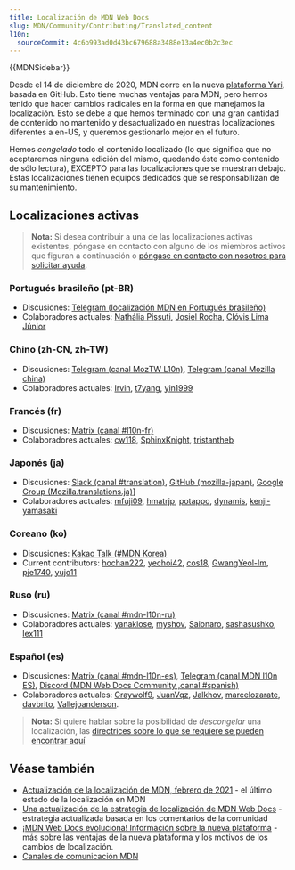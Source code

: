 ```yaml
---
title: Localización de MDN Web Docs
slug: MDN/Community/Contributing/Translated_content
l10n:
  sourceCommit: 4c6b993ad0d43bc679688a3488e13a4ec0b2c3ec
---
```


{{MDNSidebar}}

Desde el 14 de diciembre de 2020, MDN corre en la nueva [plataforma Yari](https://github.com/mdn/yari), basada en GitHub. Esto tiene muchas ventajas para MDN, pero hemos tenido que hacer cambios radicales en la forma en que manejamos la localización. Esto se debe a que hemos terminado con una gran cantidad de contenido no mantenido y desactualizado en nuestras localizaciones diferentes a en-US, y queremos gestionarlo mejor en el futuro.

Hemos _congelado_ todo el contenido localizado (lo que significa que no aceptaremos ninguna edición del mismo, quedando éste como contenido de sólo lectura), EXCEPTO para las localizaciones que se muestran debajo. Estas localizaciones tienen equipos dedicados que se responsabilizan de su mantenimiento.

## Localizaciones activas

> **Nota:** Si desea contribuir a una de las localizaciones activas existentes, póngase en contacto con alguno de los miembros activos que figuran a continuación o [póngase en contacto con nosotros para solicitar ayuda](/es/docs/MDN/Community/Contributing/Getting_started#step_4_ask_for_help).

### Portugués brasileño (pt-BR)

- Discusiones: [Telegram (localización MDN en Portugués brasileño)](https://t.me/mdn_l10n_pt_br)
- Colaboradores actuales: [Nathália Pissuti](https://github.com/nathipg), [Josiel Rocha](https://github.com/josielrocha), [Clóvis Lima Júnior](https://github.com/clovislima)

### Chino (zh-CN, zh-TW)

- Discusiones: [Telegram (canal MozTW L10n)](https://moztw.org/community/telegram/), [Telegram (canal Mozilla china)](https://t.me/mozilla_china)
- Colaboradores actuales: [Irvin](https://github.com/irvin), [t7yang](https://github.com/t7yang), [yin1999](https://github.com/yin1999)

### Francés (fr)

- Discusiones: [Matrix (canal #l10n-fr)](https://chat.mozilla.org/#/room/#l10n-fr:mozilla.org)
- Colaboradores actuales: [cw118](https://github.com/cw118), [SphinxKnight](https://github.com/SphinxKnight), [tristantheb](https://github.com/tristantheb)

### Japonés (ja)

- Discusiones: [Slack (canal #translation)](https://mozillajp.slack.com/), [GitHub (mozilla-japan)](https://github.com/mozilla-japan/translation), [Google Group (Mozilla.translations.ja)](https://groups.google.com/forum/#!forum/mozilla-translations-ja)]
- Colaboradores actuales: [mfuji09](https://github.com/mfuji09), [hmatrjp](https://github.com/hmatrjp), [potappo](https://github.com/potappo), [dynamis](https://github.com/dynamis), [kenji-yamasaki](https://github.com/kenji-yamasaki)

### Coreano (ko)

- Discusiones: [Kakao Talk (#MDN Korea)](https://open.kakao.com/o/gdfG288c)
- Current contributors: [hochan222](https://github.com/hochan222), [yechoi42](https://github.com/yechoi42), [cos18](https://github.com/cos18), [GwangYeol-Im](https://github.com/GwangYeol-Im), [pje1740](https://github.com/pje1740), [yujo11](https://github.com/yujo11)

### Ruso (ru)

- Discusiones: [Matrix (canal #mdn-l10n-ru)](https://chat.mozilla.org/#/room/#mdn-l10n-ru:mozilla.org)
- Colaboradores actuales: [yanaklose](https://github.com/yanaklose), [myshov](https://github.com/myshov), [Saionaro](https://github.com/Saionaro), [sashasushko](https://github.com/sashasushko), [lex111](https://github.com/lex111)

### Español (es)

- Discusiones: [Matrix (canal #mdn-l10n-es)](https://chat.mozilla.org/#/room/#mdn-l10n-es:mozilla.org), [Telegram (canal MDN l10n ES)](https://t.me/+Dr6qKQCAepw4MjFj), [Discord (MDN Web Docs Community ,canal #spanish)](https://discord.gg/aZqEtMrbr7)
- Colaboradores actuales: [Graywolf9](https://github.com/Graywolf9), [JuanVqz](https://github.com/JuanVqz), [Jalkhov](https://github.com/Jalkhov), [marcelozarate](https://github.com/marcelozarate), [davbrito](https://github.com/davbrito), [Vallejoanderson](https://github.com/Vallejoanderson).

> **Nota:** Si quiere hablar sobre la posibilidad de _descongelar_ una localización, las [directrices sobre lo que se requiere se pueden encontrar aquí](https://github.com/mdn/translated-content/blob/main/PEERS_GUIDELINES.md#activating-a-locale)

## Véase también

- [Actualización de la localización de MDN, febrero de 2021](https://hacks.mozilla.org/2021/02/mdn-localization-update-february-2021/) - el último estado de la localización en MDN
- [Una actualización de la estrategia de localización de MDN Web Docs](https://hacks.mozilla.org/2020/12/an-update-on-mdn-web-docs-localization-strategy/) - estrategia actualizada basada en los comentarios de la comunidad
- [¡MDN Web Docs evoluciona! Información sobre la nueva plataforma](https://hacks.mozilla.org/2020/10/mdn-web-docs-evolves-lowdown-on-the-upcoming-new-platform/) - más sobre las ventajas de la nueva plataforma y los motivos de los cambios de localización.
- [Canales de comunicación MDN](/es/docs/MDN/Community/Communication_channels)
